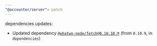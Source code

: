 ```yaml
---
"@accounter/server": patch
---
```

dependencies updates:
  - Updated dependency [`@whatwg-node/fetch@0.10.10` ↗︎](https://www.npmjs.com/package/@whatwg-node/fetch/v/0.10.10) (from `0.10.9`, in `dependencies`)
